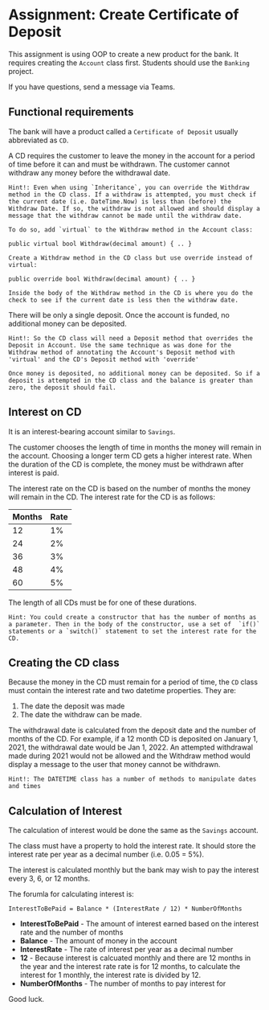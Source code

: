 # Assignment: Create Certificate of Deposit

This assignment is using OOP to create a new product for the bank. It requires creating the `Account` class first. Students should use the `Banking` project.

If you have questions, send a message via Teams.

## Functional requirements

The bank will have a product called a `Certificate of Deposit` usually abbreviated as `CD`. 

A CD requires the customer to leave the money in the account for a period of time before 
it can and must be withdrawn. The customer cannot withdraw any money before the withdrawal date.

    Hint!: Even when using `Inheritance`, you can override the Withdraw method in the CD class. If a withdraw is attempted, you must check if the current date (i.e. DateTime.Now) is less than (before) the Withdraw Date. If so, the withdraw is not allowed and should display a message that the withdraw cannot be made until the withdraw date.

    To do so, add `virtual` to the Withdraw method in the Account class:

    public virtual bool Withdraw(decimal amount) { .. }

    Create a Withdraw method in the CD class but use override instead of virtual:

    public override bool Withdraw(decimal amount) { .. }

    Inside the body of the Withdraw method in the CD is where you do the check to see if the current date is less then the withdraw date.

There will be only a single deposit. Once the account is funded, no additional money can be deposited. 

    Hint!: So the CD class will need a Deposit method that overrides the Deposit in Account. Use the same technique as was done for the Withdraw method of annotating the Account's Deposit method with 'virtual' and the CD's Deposit method with 'override'

    Once money is deposited, no additional money can be deposited. So if a deposit is attempted in the CD class and the balance is greater than zero, the deposit should fail.

## Interest on CD

It is an interest-bearing account similar to `Savings`. 

The customer chooses the length of time in months the money will remain in the account. 
Choosing a longer term CD gets a higher interest rate. When the duration 
of the CD is complete, the money must be withdrawn after interest is paid. 

The interest rate on the CD is based on the number of months the money will remain in the CD. The interest rate for the CD is as follows:

| Months | Rate |
| ------ | ---- |
| 12     | 1%   |
| 24     | 2%   |
| 36     | 3%   |
| 48     | 4%   |
| 60     | 5%   |

The length of all CDs must be for one of these durations.

    Hint: You could create a constructor that has the number of months as a parameter. Then in the body of the constructor, use a set of  `if()` statements or a `switch()` statement to set the interest rate for the CD.

## Creating the CD class

Because the money in the CD must remain for a period of time, the `CD` class must contain the interest rate and two datetime properties. They are:

1. The date the deposit was made
2. The date the withdraw can be made.

The withdrawal date is calculated from the deposit date and the number of months of the CD. For example, if a 12 month CD is deposited on January 1, 2021, the withdrawal date would be Jan 1, 2022. An attempted withdrawal made during 2021 would not be allowed and the Withdraw method would display a message to the user that money cannot be withdrawn.

    Hint!: The DATETIME class has a number of methods to manipulate dates and times

## Calculation of Interest

The calculation of interest would be done the same as the `Savings` account.

The class must have a property to hold the interest rate. It should store the interest rate per year as a decimal number (i.e. 0.05 = 5%).

The interest is calculated monthly but the bank may wish to pay the interest every 3, 6, or 12 months.

The forumla for calculating interest is:

    InterestToBePaid = Balance * (InterestRate / 12) * NumberOfMonths

* **InterestToBePaid** - The amount of interest earned based on the interest rate and the number of months
* **Balance** - The amount of money in the account
* **InterestRate** - The rate of interest per year as a decimal number
* **12** - Because interest is calcuated monthly and there are 12 months in the year and the interest rate 
rate is for 12 months, to calculate the interest for 1 monthly, the interest rate is divided by 12.
* **NumberOfMonths** - The number of months to pay interest for

Good luck.